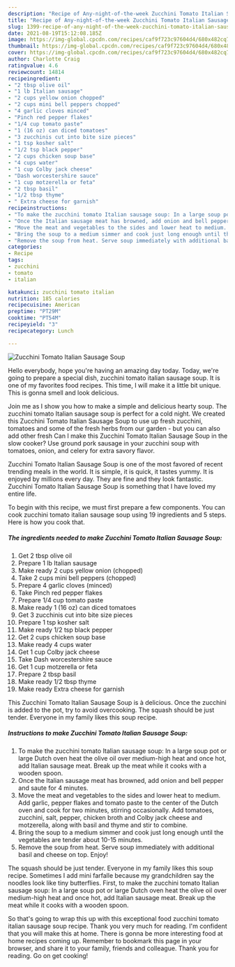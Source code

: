 ```yaml
---
description: "Recipe of Any-night-of-the-week Zucchini Tomato Italian Sausage Soup"
title: "Recipe of Any-night-of-the-week Zucchini Tomato Italian Sausage Soup"
slug: 1399-recipe-of-any-night-of-the-week-zucchini-tomato-italian-sausage-soup
date: 2021-08-19T15:12:08.185Z
image: https://img-global.cpcdn.com/recipes/caf9f723c97604d4/680x482cq70/zucchini-tomato-italian-sausage-soup-recipe-main-photo.jpg
thumbnail: https://img-global.cpcdn.com/recipes/caf9f723c97604d4/680x482cq70/zucchini-tomato-italian-sausage-soup-recipe-main-photo.jpg
cover: https://img-global.cpcdn.com/recipes/caf9f723c97604d4/680x482cq70/zucchini-tomato-italian-sausage-soup-recipe-main-photo.jpg
author: Charlotte Craig
ratingvalue: 4.6
reviewcount: 14814
recipeingredient:
- "2 tbsp olive oil"
- "1 lb Italian sausage"
- "2 cups yellow onion chopped"
- "2 cups mini bell peppers chopped"
- "4 garlic cloves minced"
- "Pinch red pepper flakes"
- "1/4 cup tomato paste"
- "1 (16 oz) can diced tomatoes"
- "3 zucchinis cut into bite size pieces"
- "1 tsp kosher salt"
- "1/2 tsp black pepper"
- "2 cups chicken soup base"
- "4 cups water"
- "1 cup Colby jack cheese"
- "Dash worcestershire sauce"
- "1 cup motzerella or feta"
- "2 tbsp basil"
- "1/2 tbsp thyme"
- " Extra cheese for garnish"
recipeinstructions:
- "To make the zucchini tomato Italian sausage soup: In a large soup pot or large Dutch oven heat the olive oil over medium-high heat and once hot, add Italian sausage meat. Break up the meat while it cooks with a wooden spoon."
- "Once the Italian sausage meat has browned, add onion and bell pepper and saute for 4 minutes."
- "Move the meat and vegetables to the sides and lower heat to medium. Add garlic, pepper flakes and tomato paste to the center of the Dutch oven and cook for two minutes, stirring occasionally. Add tomatoes, zucchini, salt, pepper, chicken broth and Colby jack cheese and motzerella, along with basil and thyme and stir to combine."
- "Bring the soup to a medium simmer and cook just long enough until the vegetables are tender about 10-15 minutes."
- "Remove the soup from heat. Serve soup immediately with additional basil and cheese on top. Enjoy!"
categories:
- Recipe
tags:
- zucchini
- tomato
- italian

katakunci: zucchini tomato italian 
nutrition: 185 calories
recipecuisine: American
preptime: "PT29M"
cooktime: "PT54M"
recipeyield: "3"
recipecategory: Lunch

---
```



![Zucchini Tomato Italian Sausage Soup](https://img-global.cpcdn.com/recipes/caf9f723c97604d4/680x482cq70/zucchini-tomato-italian-sausage-soup-recipe-main-photo.jpg)

Hello everybody, hope you're having an amazing day today. Today, we're going to prepare a special dish, zucchini tomato italian sausage soup. It is one of my favorites food recipes. This time, I will make it a little bit unique. This is gonna smell and look delicious.

Join me as I show you how to make a simple and delicious hearty soup. The zucchini tomato Italian sausage soup is perfect for a cold night. We created this Zucchini Tomato Italian Sausage Soup to use up fresh zucchini, tomatoes and some of the fresh herbs from our garden - but you can also add other fresh Can I make this Zucchini Tomato Italian Sausage Soup in the slow cooker? Use ground pork sausage in your zucchini soup with tomatoes, onion, and celery for extra savory flavor.

Zucchini Tomato Italian Sausage Soup is one of the most favored of recent trending meals in the world. It is simple, it is quick, it tastes yummy. It is enjoyed by millions every day. They are fine and they look fantastic. Zucchini Tomato Italian Sausage Soup is something that I have loved my entire life.


To begin with this recipe, we must first prepare a few components. You can cook zucchini tomato italian sausage soup using 19 ingredients and 5 steps. Here is how you cook that.

<!--inarticleads1-->

##### The ingredients needed to make Zucchini Tomato Italian Sausage Soup:

1. Get 2 tbsp olive oil
1. Prepare 1 lb Italian sausage
1. Make ready 2 cups yellow onion (chopped)
1. Take 2 cups mini bell peppers (chopped)
1. Prepare 4 garlic cloves (minced)
1. Take Pinch red pepper flakes
1. Prepare 1/4 cup tomato paste
1. Make ready 1 (16 oz) can diced tomatoes
1. Get 3 zucchinis cut into bite size pieces
1. Prepare 1 tsp kosher salt
1. Make ready 1/2 tsp black pepper
1. Get 2 cups chicken soup base
1. Make ready 4 cups water
1. Get 1 cup Colby jack cheese
1. Take Dash worcestershire sauce
1. Get 1 cup motzerella or feta
1. Prepare 2 tbsp basil
1. Make ready 1/2 tbsp thyme
1. Make ready  Extra cheese for garnish


This Zucchini Tomato Italian Sausage Soup is à delicious. Once the zucchini is added to the pot, try to avoid overcooking. The squash should be just tender. Everyone in my family likes this soup recipe. 

<!--inarticleads2-->

##### Instructions to make Zucchini Tomato Italian Sausage Soup:

1. To make the zucchini tomato Italian sausage soup: In a large soup pot or large Dutch oven heat the olive oil over medium-high heat and once hot, add Italian sausage meat. Break up the meat while it cooks with a wooden spoon.
1. Once the Italian sausage meat has browned, add onion and bell pepper and saute for 4 minutes.
1. Move the meat and vegetables to the sides and lower heat to medium. Add garlic, pepper flakes and tomato paste to the center of the Dutch oven and cook for two minutes, stirring occasionally. Add tomatoes, zucchini, salt, pepper, chicken broth and Colby jack cheese and motzerella, along with basil and thyme and stir to combine.
1. Bring the soup to a medium simmer and cook just long enough until the vegetables are tender about 10-15 minutes.
1. Remove the soup from heat. Serve soup immediately with additional basil and cheese on top. Enjoy!


The squash should be just tender. Everyone in my family likes this soup recipe. Sometimes I add mini farfalle because my grandchildren say the noodles look like tiny butterflies. First, to make the zucchini tomato Italian sausage soup: In a large soup pot or large Dutch oven heat the olive oil over medium-high heat and once hot, add Italian sausage meat. Break up the meat while it cooks with a wooden spoon. 

So that's going to wrap this up with this exceptional food zucchini tomato italian sausage soup recipe. Thank you very much for reading. I'm confident that you will make this at home. There is gonna be more interesting food at home recipes coming up. Remember to bookmark this page in your browser, and share it to your family, friends and colleague. Thank you for reading. Go on get cooking!
